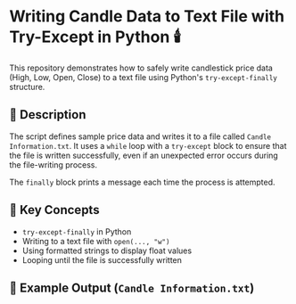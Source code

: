 # Writing Candle Data to Text File with Try-Except in Python 🕯️

This repository demonstrates how to safely write candlestick price data (High, Low, Open, Close) to a text file using Python's `try-except-finally` structure.

## 📜 Description

The script defines sample price data and writes it to a file called `Candle Information.txt`. It uses a `while` loop with a `try-except` block to ensure that the file is written successfully, even if an unexpected error occurs during the file-writing process.

The `finally` block prints a message each time the process is attempted.

## 🧠 Key Concepts

- `try-except-finally` in Python
- Writing to a text file with `open(..., "w")`
- Using formatted strings to display float values
- Looping until the file is successfully written

## 🧪 Example Output (`Candle Information.txt`)

